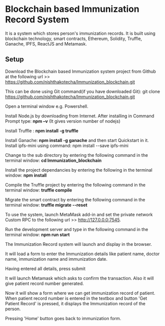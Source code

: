 # Blockchain based Immunization Record System
It is a system which stores person's immunization records. It is built using blockchain technology, smart contracts, Ethereum, Solidity, Truffle, Ganache, IPFS, ReactJS and Metamask.


## Setup

Download the Blockchain based Immunization system project from Github at the following url >> https://github.com/nishthakotecha/Immunization_blockchain.git

This can be done using Git command(if you have downloaded Git):
git clone https://github.com/nishthakotecha/Immunization_blockchain.git

Open a terminal window e.g. Powershell.

Install Node.js by downloading from Internet. After installing in Command Prompt type: **npm –v** (It gives version number of nodejs)

Install Truffle : **npm install -g truffle**

Install Ganache: **npm install -g ganache** and then start Quickstart in it.
Install ipfs-mini using command: npm install --save ipfs-mini

Change to the sub directory by entering the following command in the terminal window:
**cd Immunization_blockchain**

Install the project dependancies by entering the following in the terminal window:
**npm install**
   
Compile the Truffle project by entering the following command in the terminal window:
**truffle compile**
   
Migrate the smart contract by entering the following command in the terminal window:
**truffle migrate --reset**

To use the system, launch MetaMask add-in and set the private network Custom RPC to the following url >> http://127.0.0.0:7545.
   
Run the development server and type in the following command in the terminal window:
**npm run start**

The Immunization Record system will launch and display in the browser.

It will load a form to enter the Immunization details like patient name, doctor name, immunization name and immunization date.

Having entered all details, press submit

It will launch Metamask which asks to confirm the transaction. Also it will give patient record number generated.

Now it will show a form where we can get immunization record of patient. When patient record number is entered in the textbox and button 'Get Patient Record' is pressed, it displays the Immunization record of the person.

Pressing 'Home' button goes back to immunization form.
  

